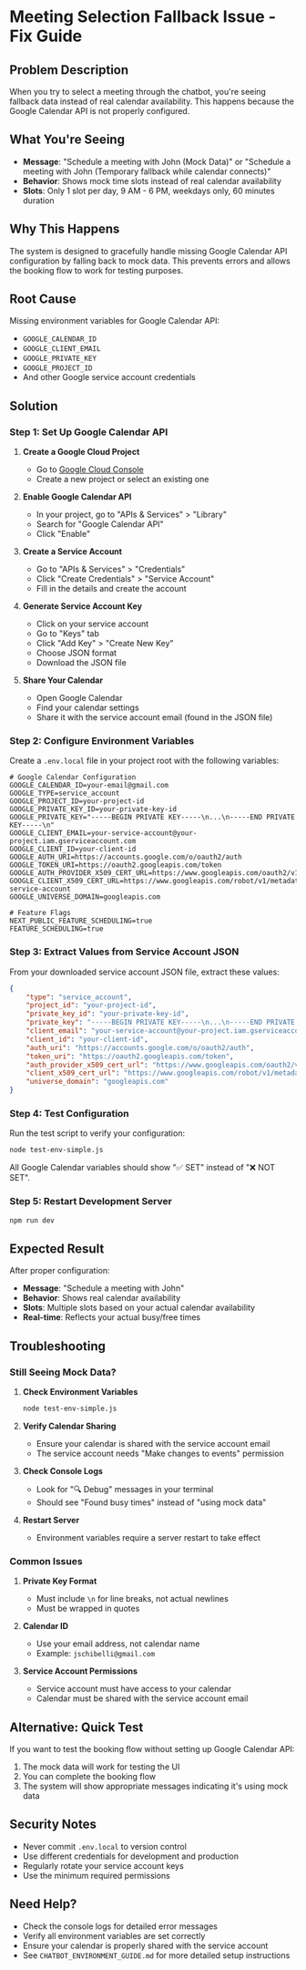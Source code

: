 # Meeting Selection Fallback Issue - Fix Guide

## Problem Description

When you try to select a meeting through the chatbot, you're seeing fallback data instead of real calendar availability. This happens because the Google Calendar API is not properly configured.

## What You're Seeing

- **Message**: "Schedule a meeting with John (Mock Data)" or "Schedule a meeting with John (Temporary fallback while calendar connects)"
- **Behavior**: Shows mock time slots instead of real calendar availability
- **Slots**: Only 1 slot per day, 9 AM - 6 PM, weekdays only, 60 minutes duration

## Why This Happens

The system is designed to gracefully handle missing Google Calendar API configuration by falling back to mock data. This prevents errors and allows the booking flow to work for testing purposes.

## Root Cause

Missing environment variables for Google Calendar API:

- `GOOGLE_CALENDAR_ID`
- `GOOGLE_CLIENT_EMAIL`
- `GOOGLE_PRIVATE_KEY`
- `GOOGLE_PROJECT_ID`
- And other Google service account credentials

## Solution

### Step 1: Set Up Google Calendar API

1. **Create a Google Cloud Project**
   - Go to [Google Cloud Console](https://console.cloud.google.com/)
   - Create a new project or select an existing one

2. **Enable Google Calendar API**
   - In your project, go to "APIs & Services" > "Library"
   - Search for "Google Calendar API"
   - Click "Enable"

3. **Create a Service Account**
   - Go to "APIs & Services" > "Credentials"
   - Click "Create Credentials" > "Service Account"
   - Fill in the details and create the account

4. **Generate Service Account Key**
   - Click on your service account
   - Go to "Keys" tab
   - Click "Add Key" > "Create New Key"
   - Choose JSON format
   - Download the JSON file

5. **Share Your Calendar**
   - Open Google Calendar
   - Find your calendar settings
   - Share it with the service account email (found in the JSON file)

### Step 2: Configure Environment Variables

Create a `.env.local` file in your project root with the following variables:

```env
# Google Calendar Configuration
GOOGLE_CALENDAR_ID=your-email@gmail.com
GOOGLE_TYPE=service_account
GOOGLE_PROJECT_ID=your-project-id
GOOGLE_PRIVATE_KEY_ID=your-private-key-id
GOOGLE_PRIVATE_KEY="-----BEGIN PRIVATE KEY-----\n...\n-----END PRIVATE KEY-----\n"
GOOGLE_CLIENT_EMAIL=your-service-account@your-project.iam.gserviceaccount.com
GOOGLE_CLIENT_ID=your-client-id
GOOGLE_AUTH_URI=https://accounts.google.com/o/oauth2/auth
GOOGLE_TOKEN_URI=https://oauth2.googleapis.com/token
GOOGLE_AUTH_PROVIDER_X509_CERT_URL=https://www.googleapis.com/oauth2/v1/certs
GOOGLE_CLIENT_X509_CERT_URL=https://www.googleapis.com/robot/v1/metadata/x509/your-service-account
GOOGLE_UNIVERSE_DOMAIN=googleapis.com

# Feature Flags
NEXT_PUBLIC_FEATURE_SCHEDULING=true
FEATURE_SCHEDULING=true
```

### Step 3: Extract Values from Service Account JSON

From your downloaded service account JSON file, extract these values:

```json
{
	"type": "service_account",
	"project_id": "your-project-id",
	"private_key_id": "your-private-key-id",
	"private_key": "-----BEGIN PRIVATE KEY-----\n...\n-----END PRIVATE KEY-----\n",
	"client_email": "your-service-account@your-project.iam.gserviceaccount.com",
	"client_id": "your-client-id",
	"auth_uri": "https://accounts.google.com/o/oauth2/auth",
	"token_uri": "https://oauth2.googleapis.com/token",
	"auth_provider_x509_cert_url": "https://www.googleapis.com/oauth2/v1/certs",
	"client_x509_cert_url": "https://www.googleapis.com/robot/v1/metadata/x509/your-service-account",
	"universe_domain": "googleapis.com"
}
```

### Step 4: Test Configuration

Run the test script to verify your configuration:

```bash
node test-env-simple.js
```

All Google Calendar variables should show "✅ SET" instead of "❌ NOT SET".

### Step 5: Restart Development Server

```bash
npm run dev
```

## Expected Result

After proper configuration:

- **Message**: "Schedule a meeting with John"
- **Behavior**: Shows real calendar availability
- **Slots**: Multiple slots based on your actual calendar availability
- **Real-time**: Reflects your actual busy/free times

## Troubleshooting

### Still Seeing Mock Data?

1. **Check Environment Variables**

   ```bash
   node test-env-simple.js
   ```

2. **Verify Calendar Sharing**
   - Ensure your calendar is shared with the service account email
   - The service account needs "Make changes to events" permission

3. **Check Console Logs**
   - Look for "🔍 Debug" messages in your terminal
   - Should see "Found busy times" instead of "using mock data"

4. **Restart Server**
   - Environment variables require a server restart to take effect

### Common Issues

1. **Private Key Format**
   - Must include `\n` for line breaks, not actual newlines
   - Must be wrapped in quotes

2. **Calendar ID**
   - Use your email address, not calendar name
   - Example: `jschibelli@gmail.com`

3. **Service Account Permissions**
   - Service account must have access to your calendar
   - Calendar must be shared with the service account email

## Alternative: Quick Test

If you want to test the booking flow without setting up Google Calendar API:

1. The mock data will work for testing the UI
2. You can complete the booking flow
3. The system will show appropriate messages indicating it's using mock data

## Security Notes

- Never commit `.env.local` to version control
- Use different credentials for development and production
- Regularly rotate your service account keys
- Use the minimum required permissions

## Need Help?

- Check the console logs for detailed error messages
- Verify all environment variables are set correctly
- Ensure your calendar is properly shared with the service account
- See `CHATBOT_ENVIRONMENT_GUIDE.md` for more detailed setup instructions
